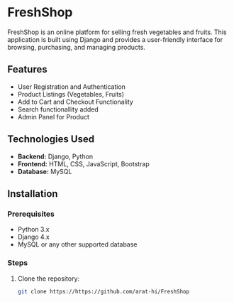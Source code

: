 # FreshShop

FreshShop is an online platform for selling fresh vegetables and fruits. This application is built using Django and provides a user-friendly interface for browsing, purchasing, and managing products.

## Features
- User Registration and Authentication
- Product Listings (Vegetables, Fruits)
- Add to Cart and Checkout Functionality
- Search functionallity added
- Admin Panel for Product

## Technologies Used
- **Backend:** Django, Python
- **Frontend:** HTML, CSS, JavaScript, Bootstrap
- **Database:** MySQL

## Installation

### Prerequisites
- Python 3.x
- Django 4.x
- MySQL or any other supported database


### Steps
1. Clone the repository:
   ```bash
   git clone https://https://github.com/arat-hi/FreshShop
